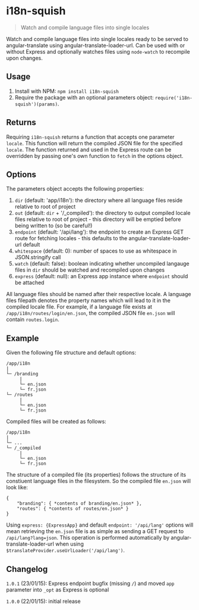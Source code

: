 # i18n-squish

> Watch and compile language files into single locales

Watch and compile language files into single locales ready to be served to angular-translate using angular-translate-loader-url. Can be used with or without Express and optionally watches files using `node-watch` to recompile upon changes.

## Usage

1. Install with NPM: `npm install i18n-squish`
2. Require the package with an optional parameters object: `require('i18n-squish')(params)`.

## Returns

Requiring `i18n-squish` returns a function that accepts one parameter `locale`. This function will return the compiled JSON file for the specified `locale`. The function returned and used in the Express route can be overridden by passing one's own function to `fetch` in the options object.

## Options

The parameters object accepts the following properties:

1. `dir` (default: 'app/i18n'): the directory where all language files reside relative to root of project
2. `out` (default: `dir` + '/_compiled'): the directory to output compiled locale files relative to root of project - this directory will be emptied before being written to (so be careful!)
3. `endpoint` (default: '/api/lang'): the endpoint to create an Express GET route for fetching locales - this defaults to the angular-translate-loader-url default
4. `whitespace` (default: 0): number of spaces to use as whitespace in JSON.stringify call
5. `watch` (default: false): boolean indicating whether uncompiled langauge files in `dir` should be watched and recompiled upon changes
6. `express` (default: null): an Express app instance where `endpoint` should be attached

All language files should be named after their respective locale.
A language files filepath denotes the property names which will lead to it in the compiled locale file. For example, if a language file exists at `/app/i18n/routes/login/en.json`, the compiled JSON file `en.json` will contain `routes.login`.

## Example

Given the following file structure and default options:

    /app/i18n
    |
    └─ /branding
         |
         └─ en.json
         └─ fr.json
    └─ /routes
         |
         └─ en.json
         └─ fr.json
    
Compiled files will be created as follows:

    /app/i18n
    |
    └─ ... 
    └─ /_compiled
         |
         └─ en.json
         └─ fr.json
         
The structure of a compiled file (its properties) follows the structure of its constiuent language files in the filesystem. So the compiled file `en.json` will look like:

    {
        "branding": { *contents of branding/en.json* },
        "routes": { *contents of routes/en.json* }
    }

Using `express: {ExpressApp}` and default `endpoint: '/api/lang'` options will mean retrieving the `en.json` file is as simple as sending a GET request to `/api/lang?lang=json`. This operation is performed automatically by angular-translate-loader-url when using `$translateProvider.useUrlLoader('/api/lang')`.

## Changelog

`1.0.1` (23/01/15): Express endpoint bugfix (missing `/`) and moved `app` parameter into `_opt` as Express is optional

`1.0.0` (22/01/15): initial release
